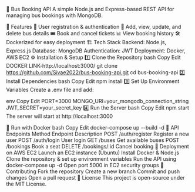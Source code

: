 🚌 Bus Booking API
A simple Node.js and Express-based REST API for managing bus bookings with MongoDB.

🚀 Features
📝 User registration & authentication
🚌 Add, view, update, and delete bus details
🎟️ Book and cancel tickets
📊 View booking history
🛠️ Dockerized for easy deployment
🏗 Tech Stack
Backend: Node.js, Express.js
Database: MongoDB
Authentication: JWT
Deployment: Docker, AWS EC2
⚙️ Installation & Setup
1️⃣ Clone the Repository
bash
Copy
Edit
DOCKER LINK-http://localhost:3000/
git clone https://github.com/Sivae2022/bus-booking-api.git
cd bus-booking-api
2️⃣ Install Dependencies
bash
Copy
Edit
npm install
3️⃣ Set Up Environment Variables
Create a .env file and add:

env
Copy
Edit
PORT=3000
MONGO_URI=your_mongodb_connection_string
JWT_SECRET=your_secret_key
4️⃣ Run the Server
bash
Copy
Edit
npm start
The server will start at http://localhost:3000

🐳 Run with Docker
bash
Copy
Edit
docker-compose up --build -d
📡 API Endpoints
Method	Endpoint	Description
POST	/auth/register	Register a new user
POST	/auth/login	User login
GET	/buses	Get available buses
POST	/bookings	Book a seat
DELETE	/bookings/:id	Cancel booking
📌 Deployment on AWS EC2
Launch an EC2 instance (Ubuntu)
Install Docker & Node.js
Clone the repository & set up environment variables
Run the API using docker-compose up -d
Open port 5000 in EC2 security groups
🤝 Contributing
Fork the repository
Create a new branch
Commit and push changes
Open a pull request
📜 License
This project is open-source under the MIT License.
